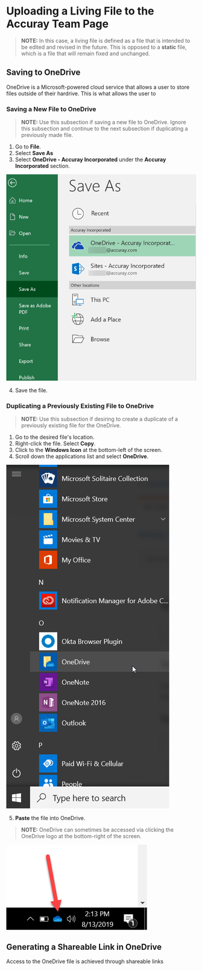 # Uploading a Living File to the Accuray Team Page

> **NOTE:** In this case, a living file is defined as a file that is intended to be edited and revised in the future. This is opposed to a **static** file, which is a file that will remain fixed and unchanged.

## Saving to OneDrive

OneDrive is a Microsoft-powered cloud service that allows a user to store files outside of their hardrive. This is what allows the user
to 

### Saving a New File to OneDrive
> **NOTE:** Use this subsection if saving a new file to OneDrive. Ignore this subsection and continue to the next subsection if 
duplicating a previously made file.

1. Go to **File**.
2. Select **Save As**
3. Select **OneDrive - Accuray Incorporated** under the **Accuray Incorporated** section.

![alt text](https://github.com/taddieken95/Accuray_Team_Page_Docs/blob/master/images/Save%20As%20OneDrive.png "OneDrive - Accuray Incorporated Folder")

4. Save the file.

### Duplicating a Previously Existing File to OneDrive
> **NOTE:** Use this subsection if desiring to create a duplicate of a previously existing file for the OneDrive.

1. Go to the desired file's location.
2. Right-click the file. Select **Copy**.
3. Click to the **Windows Icon** at the bottom-left of the screen.
4. Scroll down the applications list and select **OneDrive**.

![alt text](https://github.com/taddieken95/Accuray_Team_Page_Docs/blob/master/images/Go%20to%20OneDrive%20folder.png "OneDrive Location in Start Menu")

5. **Paste** the file into OneDrive.

> **NOTE:** OneDrive can sometimes be accessed via clicking the OneDrive logo at the bottom-right of the screen.

![alt text](https://github.com/taddieken95/Accuray_Team_Page_Docs/blob/master/images/OneDrive%20logo.png "Alternative OneDrive Location")

## Generating a Shareable Link in OneDrive

Access to the OneDrive file is achieved through shareable links
